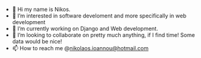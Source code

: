 - 👋 Hi my name is Nikos.
- 👀 I’m interested in software develoment and more specifically in web development
- 🌱 I’m currently working on Django and Web development.
- 💞️ I’m looking to collaborate on pretty much anything, if I find time! Some data would be nice!
- 📫 How to reach me @nikolaos.ioannou@hotmail.com

<!---
nichaos2/nichaos2 is a ✨ special ✨ repository because its `README.md` (this file) appears on your GitHub profile.
You can click the Preview link to take a look at your changes.
--->
